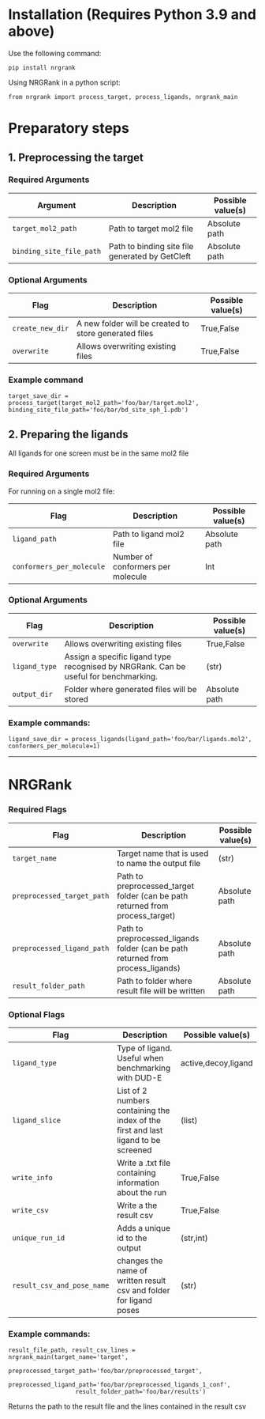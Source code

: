 # Installation (Requires Python 3.9 and above)

Use the following command:

```
pip install nrgrank
```
Using NRGRank in a python script:

```
from nrgrank import process_target, process_ligands, nrgrank_main
```

# Preparatory steps

## 1. Preprocessing the target

### Required Arguments
| Argument                 | Description                                     | Possible value(s) |
|--------------------------|-------------------------------------------------|-------------------|
| `target_mol2_path`       | Path to target mol2 file                        | Absolute path     |
| `binding_site_file_path` | Path to binding site file generated by GetCleft | Absolute path     |

### Optional Arguments
| Flag             | Description                                           | Possible value(s) |
|------------------|-------------------------------------------------------|-------------------|
| `create_new_dir` | A new folder will be created to store generated files | True,False        |
| `overwrite`      | Allows overwriting existing files                     | True,False        |

### Example command

```
target_save_dir = process_target(target_mol2_path='foo/bar/target.mol2', binding_site_file_path='foo/bar/bd_site_sph_1.pdb')
```

## 2. Preparing the ligands
   
All ligands for one screen must be in the same mol2 file
      
   ### Required Arguments
   
   For running on a single mol2 file:

   | Flag                      | Description                       | Possible value(s) |
   |---------------------------|-----------------------------------|-------------------|
   | `ligand_path`             | Path to ligand mol2 file          | Absolute path     |
   | `conformers_per_molecule` | Number of conformers per molecule | Int               |

   
   ### Optional Arguments

   | Flag           | Description                                                                          | Possible value(s) |
   |----------------|--------------------------------------------------------------------------------------|-------------------|
   | `overwrite`    | Allows overwriting existing files                                                    | True,False        |
   | `ligand_type`  | Assign a specific ligand type recognised by NRGRank. Can be useful for benchmarking. | (str)             |    
   | `output_dir`   | Folder where generated files will be stored                                          | Absolute path     |
   
   ### Example commands:

   ```
   ligand_save_dir = process_ligands(ligand_path='foo/bar/ligands.mol2', conformers_per_molecule=1)
   ```

---
# NRGRank

### Required Flags
    
| Flag                       | Description                                                                     | Possible value(s) |
|----------------------------|---------------------------------------------------------------------------------|-------------------|
| `target_name`              | Target name that is used to name the output file                                | (str)             |
| `preprocessed_target_path` | Path to preprocessed_target folder (can be path returned from process_target)   | Absolute path     |
| `preprocessed_ligand_path` | Path to preprocessed_ligands folder (can be path returned from process_ligands) | Absolute path     |
| `result_folder_path`       | Path to folder where result file will be written                                | Absolute path     |

### Optional Flags
    
| Flag                        | Description                                                                        | Possible value(s)   |
|-----------------------------|------------------------------------------------------------------------------------|---------------------|
| `ligand_type`               | Type of ligand. Useful when benchmarking with DUD-E                                | active,decoy,ligand |
| `ligand_slice`              | List of 2 numbers containing the index of the first and last ligand to be screened | (list)              |
| `write_info`                | Write a .txt file containing information about the run                             | True,False          |
| `write_csv`                 | Write a the result csv                                                             | True,False          |
| `unique_run_id`             | Adds a unique id to the output                                                     | (str,int)           |
| `result_csv_and_pose_name`  | changes the name of written result csv and folder for ligand poses                 | (str)               |

### Example commands:

   ```
   result_file_path, result_csv_lines = nrgrank_main(target_name='target', 
                      preprocessed_target_path='foo/bar/preprocessed_target', 
                      preprocessed_ligand_path='foo/bar/preprocessed_ligands_1_conf',
                      result_folder_path='foo/bar/results')
   ```

Returns the path to the result file and the lines contained in the result csv